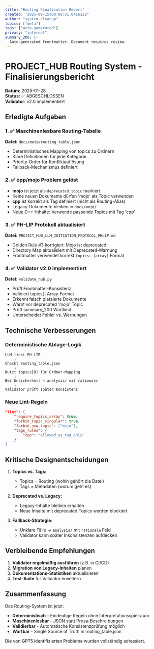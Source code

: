 ```yaml
---
title: "Routing Finalization Report"
created: "2025-09-15T00:08:01.041612Z"
author: "system-cleanup"
topics: ["meta"]
tags: ["auto-generated"]
privacy: "internal"
summary_200: |-
  Auto-generated frontmatter. Document requires review.
---
```


# PROJECT_HUB Routing System - Finalisierungsbericht

**Datum:** 2025-01-28  
**Status:** ✅ ABGESCHLOSSEN  
**Validator:** v2.0 implementiert  

## Erledigte Aufgaben

### 1. ✅ Maschinenlesbare Routing-Tabelle
**Datei:** `docs/meta/routing_table.json`
- Deterministisches Mapping von topics zu Ordnern
- Klare Definitionen für jede Kategorie
- Priority-Order für Konfliktauflösung
- Fallback-Mechanismus definiert

### 2. ✅ cpp/mojo Problem gelöst
- **mojo** ist jetzt als `deprecated_topic` markiert
- Keine neuen Dokumente dürfen 'mojo' als Topic verwenden
- **cpp** ist korrekt als Tag definiert (nicht als Routing-Alias)
- Legacy-Dokumente bleiben in `docs/mojo/`
- Neue C++-Inhalte: Verwende passende Topics mit Tag 'cpp'

### 3. ✅ PH-LIP Protokoll aktualisiert
**Datei:** `PROJECT_HUB_LLM_INITIATION_PROTOCOL_PHLIP.md`
- Golden Rule #3 korrigiert: Mojo ist deprecated
- Directory Map aktualisiert mit Deprecated-Warnung
- Frontmatter verwendet korrekt `topics: [array]` Format

### 4. ✅ Validator v2.0 implementiert
**Datei:** `validate_hub.py`
- Prüft Frontmatter-Konsistenz
- Validiert topics[] Array-Format
- Erkennt falsch platzierte Dokumente
- Warnt vor deprecated 'mojo' Topic
- Prüft summary_200 Wortlimit
- Unterscheidet Fehler vs. Warnungen

## Technische Verbesserungen

### Deterministische Ablage-Logik
```
LLM liest PH-LIP
    ↓
Checkt routing_table.json
    ↓
Nutzt topics[0] für Ordner-Mapping
    ↓
Bei Unsicherheit → analysis/ mit rationale
    ↓
Validator prüft später Konsistenz
```

### Neue Lint-Regeln
```json
"lint": {
    "require_topics_array": true,
    "forbid_topic_singular": true,
    "forbid_new_topic": ["mojo"],
    "tags_rules": {
        "cpp": "allowed_as_tag_only"
    }
}
```

## Kritische Designentscheidungen

1. **Topics vs. Tags:** 
   - Topics = Routing (wohin gehört die Datei)
   - Tags = Metadaten (worum geht es)

2. **Deprecated vs. Legacy:**
   - Legacy-Inhalte bleiben erhalten
   - Neue Inhalte mit deprecated Topics werden blockiert

3. **Fallback-Strategie:**
   - Unklare Fälle → `analysis/` mit `rationale` Feld
   - Validator kann später Inkonsistenzen aufdecken

## Verbleibende Empfehlungen

1. **Validator regelmäßig ausführen** (z.B. in CI/CD)
2. **Migration von Legacy-Inhalten** planen
3. **Dokumentations-Statistiken** aktualisieren
4. **Test-Suite** für Validator erweitern

## Zusammenfassung

Das Routing-System ist jetzt:
- **Deterministisch** - Eindeutige Regeln ohne Interpretationsspielraum
- **Maschinenlesbar** - JSON statt Prosa-Beschreibungen  
- **Validierbar** - Automatische Konsistenzprüfung möglich
- **Wartbar** - Single Source of Truth in routing_table.json

Die von GPT5 identifizierten Probleme wurden vollständig adressiert.